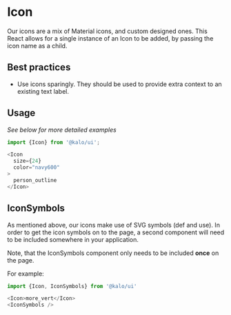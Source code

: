 # Icon

Our icons are a mix of Material icons, and custom designed ones. This React allows for a single instance of an Icon to be added, by passing the icon name as a child.

## Best practices

- Use icons sparingly. They should be used to provide extra context to an existing text label.

## Usage

*See below for more detailed examples*

```javascript
import {Icon} from '@kalo/ui';

<Icon
  size={24}
  color="navy600"
>
  person_outline
</Icon>
```

## IconSymbols
As mentioned above, our icons make use of SVG symbols (def and use). In order to get the icon symbols on to the page, a second component will need to be included somewhere in your application.

Note, that the IconSymbols component only needs to be included **once** on the page.

For example:

```javascript
import {Icon, IconSymbols} from '@kalo/ui'

<Icon>more_vert</Icon>
<IconSymbols />
```